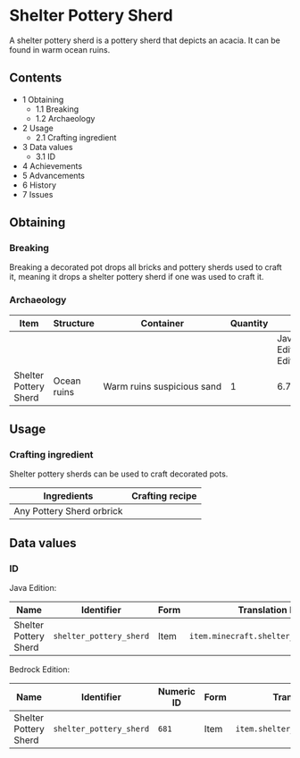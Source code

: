 # Shelter Pottery Sherd
A shelter pottery sherd is a pottery sherd that depicts an acacia. It can be found in warm ocean ruins.

## Contents
- 1 Obtaining
	- 1.1 Breaking
	- 1.2 Archaeology
- 2 Usage
	- 2.1 Crafting ingredient
- 3 Data values
	- 3.1 ID
- 4 Achievements
- 5 Advancements
- 6 History
- 7 Issues

## Obtaining
### Breaking
Breaking a decorated pot drops all bricks and pottery sherds used to craft it, meaning it drops a shelter pottery sherd if one was used to craft it.

### Archaeology
| Item                  | Structure   | Container                  | Quantity | Chance                         |
|-----------------------|-------------|----------------------------|----------|--------------------------------|
|                       |             |                            |          | Java EditionandBedrock Edition |
| Shelter Pottery Sherd | Ocean ruins | Warm ruins suspicious sand | 1        | 6.7%                           |

## Usage
### Crafting ingredient
Shelter pottery sherds can be used to craft decorated pots.

| Ingredients               | Crafting recipe |
|---------------------------|-----------------|
| Any Pottery Sherd orbrick |                 |

## Data values
### ID
Java Edition:

| Name                  | Identifier              | Form | Translation key                        |
|-----------------------|-------------------------|------|----------------------------------------|
| Shelter Pottery Sherd | `shelter_pottery_sherd` | Item | `item.minecraft.shelter_pottery_sherd` |

Bedrock Edition:

| Name                  | Identifier              | Numeric ID | Form | Translation key                   |
|-----------------------|-------------------------|------------|------|-----------------------------------|
| Shelter Pottery Sherd | `shelter_pottery_sherd` | `681`      | Item | `item.shelter_pottery_sherd.name` |


